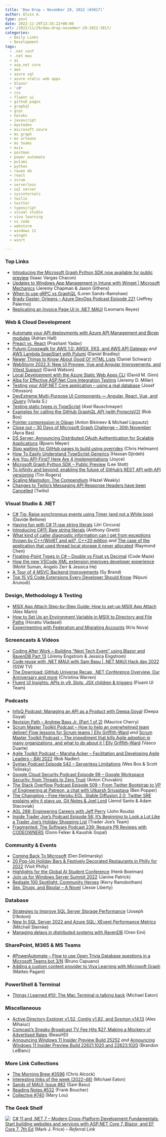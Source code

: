 ```yaml
---
title: 'Dew Drop – November 29, 2022 (#3817)'
author: Alvin A.
type: post
date: 2022-11-29T13:35:22+00:00
url: /2022/11/29/dew-drop-november-29-2022-3817/
categories:
  - Daily Links
  - Development
tags:
  - .net conf
  - .net mau
  - ai
  - asp.net core
  - aws
  - azure sql
  - azure static web apps
  - blazor
  - 'c#'
  - css
  - fluent ui
  - github pages
  - graphql
  - grpc
  - heroku
  - javascript
  - mastodon
  - microsoft azure
  - ms graph
  - ms orleans
  - ms teams
  - msix
  - postman
  - power automate
  - pulumi
  - python
  - raven db
  - react
  - scrum
  - serverless
  - sql server
  - sysinternals
  - twilio
  - twitter
  - typescript
  - visual studio
  - viva learning
  - vs code
  - webstorm
  - windows 11
  - winget
  - winrt

---
```

### <a name="top"></a>Top Links

  * <a href="https://devblogs.microsoft.com/microsoft365dev/introducing-the-microsoft-graph-python-sdk-now-available-for-public-preview/" target="_blank" rel="noopener">Introducing the Microsoft Graph Python SDK now available for public preview</a> (Isaac Vargas Chacon)
  * <a href="http://www.youtube.com/watch?v=QtftJQn9WYQ" target="_blank" rel="noopener">Updates to Windows App Management in Intune with Winget | Microsoft Mechanics</a> (Jeremy Chapman & Jason Githens)
  * <a href="https://stackoverflow.blog/2022/11/28/when-to-use-grpc-vs-graphql/" target="_blank" rel="noopener">When to use gRPC vs GraphQL</a> (Loren Sands-Ramshaw)
  * <a href="http://feed.azuredevops.show/brady-gaster-orleans-episode-221" target="_blank" rel="noopener">Brady Gaster: Orleans &#8211; Azure DevOps Podcast Episode 221</a> (Jeffrey Palermo)
  * <a href="https://www.syncfusion.com/blogs/post/invoice-page-ui-in-net-maui.aspx?utm_source=alvinashcraft&utm_medium=email&utm_campaign=alvinashcraft_blog_edmnov22" target="_blank" rel="noopener">Replicating an Invoice Page UI in .NET MAUI</a> (Leomaris Reyes)



### <a name="web"></a>Web & Cloud Development

  * <a href="https://techcommunity.microsoft.com/t5/azure-developer-community-blog/automate-your-api-deployments-with-azure-api-management-and/ba-p/3682278" target="_blank" rel="noopener">Automate your API deployments with Azure API Management and Bicep modules</a> (Adrian Hall)
  * <a href="https://www.syncfusion.com/blogs/post/preact-vs-react.aspx?utm_source=alvinashcraft&utm_medium=email&utm_campaign=alvinashcraft_blog_edmnov22" target="_blank" rel="noopener">Preact vs. React</a> (Prashant Yadav)
  * <a href="https://www.pulumi.com/blog/crosswalk-for-aws-1-0/" target="_blank" rel="noopener">Pulumi Crosswalk for AWS 1.0: AWSX, EKS, and AWS API Gateway</a> _and_ <a href="https://www.pulumi.com/blog/aws-lambda-snapstart/" target="_blank" rel="noopener">AWS Lambda SnapStart with Pulumi</a> (Daniel Bradley)
  * <a href="https://css-tricks.com/newer-things-to-know-about-good-ol-html-lists/" target="_blank" rel="noopener">Newer Things to Know About Good Ol’ HTML Lists</a> (Daniel Schwarz)
  * <a href="https://blog.jetbrains.com/webstorm/2022/11/webstorm-2022-3/" target="_blank" rel="noopener">WebStorm 2022.3: New UI Preview, Vue and Angular Improvements, and Vitest Support</a> (David Watson)
  * <a href="https://techcommunity.microsoft.com/t5/healthcare-and-life-sciences/local-development-with-the-azure-static-web-apps-cli/ba-p/3685611" target="_blank" rel="noopener">Local Development with the Azure Static Web Apps CLI</a> (David M. Ginn)
  * <a href="https://jeremydmiller.com/2022/11/28/alba-for-effective-asp-net-core-integration-testing/" target="_blank" rel="noopener">Alba for Effective ASP.Net Core Integration Testing</a> (Jeremy D. Miller)
  * <a href="https://josef.codes/testing-your-asp-net-core-application-using-a-real-database/" target="_blank" rel="noopener">Testing your ASP.NET Core application &#8211; using a real database</a> (Josef Ottosson)
  * <a href="https://community.devexpress.com/blogs/javascript/archive/2022/11/28/devextreme-multi-purpose-ui-components-angular-react-vue-and-jquery.aspx" target="_blank" rel="noopener">DevExtreme Multi-Purpose UI Components — Angular, React, Vue, and jQuery</a> (Vlada S.)
  * <a href="https://2ality.com/2022/11/testing-static-types-typescript.html" target="_blank" rel="noopener">Testing static types in TypeScript</a> (Axel Rauschmayer)
  * <a href="https://devopsjournal.io/blog/2022/11/28/github-graphql-queries" target="_blank" rel="noopener">Examples for calling the GitHub GraphQL API (with ProjectsV2)</a> (Rob Bos)
  * <a href="https://v8.dev/blog/oilpan-pointer-compression" target="_blank" rel="noopener">Pointer compression in Oilpan</a> (Anton Bikineev & Michael Lippautz)
  * <a href="https://dev.to/azure/close-out-30-days-of-microsoft-graph-challenge-30th-november-2bf8" target="_blank" rel="noopener">Close out &#8211; 30 Days of Microsoft Graph Challenge &#8211; 30th November</a> (Ayca Bas)
  * <a href="https://www.textcontrol.com/blog/2022/11/28/ds-server-announcing-distributed-oauth-authentication-for-scalable-applications/" target="_blank" rel="noopener">DS Server: Announcing Distributed OAuth Authentication for Scalable Applications</a> (Bjoern Meyer)
  * <a href="https://christianheilmann.com/2022/11/29/stop-waiting-for-github-pages-to-build-using-overrides/" target="_blank" rel="noopener">Stop waiting for GitHub pages to build using overrides</a> (Chris Heilmann)
  * <a href="https://www.telerik.com/blogs/easily-understand-typescript-generics" target="_blank" rel="noopener">How To Easily Understand TypeScript Generics</a> (Hassan Djirdeh)
  * <a href="https://blog.postman.com/4-api-first-implementations/" target="_blank" rel="noopener">Are You API-First? Here Are 4 Implementations</a> (Joyce)
  * <a href="https://techcommunity.microsoft.com/t5/educator-developer-blog/microsoft-graph-python-sdk-public-preview/ba-p/3686110" target="_blank" rel="noopener">Microsoft Graph Python SDK &#8211; Public Preview</a> (Lee Stott)
  * <a href="https://github.blog/2022-11-28-to-infinity-and-beyond-enabling-the-future-of-githubs-rest-api-with-api-versioning/" target="_blank" rel="noopener">To infinity and beyond: enabling the future of GitHub’s REST API with API versioning</a> (Tim Rogers)
  * <a href="https://hazelweakly.me/blog/scaling-mastodon/" target="_blank" rel="noopener">Scaling Mastodon: The Compendium</a> (Hazel Weakly)
  * <a href="https://www.twilio.com/blog/messaging-api-response-headers-changes-cancelled" target="_blank" rel="noopener">Changes to Twilio’s Messaging API Response Headers have been Cancelled</a> (Twilio)



### <a name="dotnet"></a>Visual Studio & .NET

  * <a href="https://www.code4it.dev/csharptips/timer-to-trigger-synchronous-events" target="_blank" rel="noopener">C# Tip: Raise synchronous events using Timer (and not a While loop)</a> (Davide Bellone)
  * <a href="https://www.tabsoverspaces.com/233911-having-fun-with-csharp-11-raw-string-literals?utm_source=feed" target="_blank" rel="noopener">Having fun with C# 11 raw string literals</a> (Jiri Cincura)
  * <a href="https://anthonygiretti.com/2022/11/29/introducing-c11-raw-string-literals/" target="_blank" rel="noopener">Introducing C#11: Raw string literals</a> (Anthony Giretti)
  * <a href="https://devblogs.microsoft.com/oldnewthing/20221128-01/?p=107469" target="_blank" rel="noopener">What kind of caller diagnostic information can I get from exceptions thrown by C++/WinRT and wil?, C++20 edition</a> _and_ <a href="https://devblogs.microsoft.com/oldnewthing/20221128-00/?p=107456" target="_blank" rel="noopener">The case of the application that used thread local storage it never allocated</a> (Raymond Chen)
  * <a href="https://code-maze.com/csharp-floating-point-types/" target="_blank" rel="noopener">Floating-Point Types in C# – Double vs Float vs Decimal</a> (Code Maze)
  * <a href="https://developers.redhat.com/articles/2022/11/29/new-vscode-xml-extension-improves-developer-experience" target="_blank" rel="noopener">How the new VSCode XML extension improves developer experience</a> (Mohit Suman, Angelo Zerr & Jessica He)
  * <a href="https://devblogs.microsoft.com/cppblog/a-tour-of-4-msvc-backend-improvements/" target="_blank" rel="noopener">A Tour of 4 MSVC Backend Improvements</a> (Sy Brand)
  * <a href="https://www.syncfusion.com/blogs/post/top-15-vs-code-extensions-every-developer-should-know.aspx" target="_blank" rel="noopener">Top 15 VS Code Extensions Every Developer Should Know</a> (Nipuni Arunodi)



### <a name="design"></a>Design, Methodology & Testing

  * <a href="https://www.advancedinstaller.com/how-to-set-up-msix-app-attach.html" target="_blank" rel="noopener">MSIX App Attach Step-by-Step Guide: How to set-up MSIX App Attach</a> (Alex Marin)
  * <a href="https://www.advancedinstaller.com/set-up-environment-variables-in-msix.html" target="_blank" rel="noopener">How to Set Up an Environment Variable in MSIX to Directory and File Paths</a> (Horatiu Vladasel)
  * <a href="https://medium.com/@kris-nova/experimenting-with-federation-and-migrating-accounts-eae61a688c3c" target="_blank" rel="noopener">Experimenting with Federation and Migrating Accounts</a> (Kris Nova)



### <a name="videos"></a>Screencasts & Videos

  * <a href="http://www.youtube.com/watch?v=Ww0fDl5GmjE" target="_blank" rel="noopener">Coding After Work &#8211; Building &#8220;Next Tech Event&#8221; using Blazor and RavenDB Part 13</a> (Jimmy Engstrom & Jessica Engstrom)
  * <a href="http://www.youtube.com/watch?v=9_WDlXKK8vY" target="_blank" rel="noopener">Code reuse with .NET MAUI with Sam Basu | .NET MAUI Hack day 2022</a> (SSW TV)
  * <a href="http://www.youtube.com/watch?v=SdnHVlnZs0w" target="_blank" rel="noopener">The Download: GitHub Universe Recap, .NET Conference Overview, Our Anniversary and more</a> (Christina Warren)
  * <a href="http://www.youtube.com/watch?v=uxuIJlYmKGk" target="_blank" rel="noopener">Fluent UI Insights: APIs in v9. Slots, JSX children & triggers</a> (Fluent UI Team)



### <a name="podcasts"></a>Podcasts

  * <a href="https://www.infoq.com/podcasts/managing-api-as-product/" target="_blank" rel="noopener">InfoQ Podcast: Managing an API as a Product with Deepa Goyal</a> (Deepa Goyal)
  * <a href="https://revisionpath.com/andrew-bass-jr-part-1-of-2" target="_blank" rel="noopener">Revision Path &#8211; Andrew Bass Jr. (Part 1 of 2)</a> (Maurice Cherry)
  * <a href="https://scrummastertoolbox.libsyn.com/how-to-help-an-overwhelmed-team-deliver-flow-lessons-for-scrum-teams-elly-griffith-ward" target="_blank" rel="noopener">Scrum Master Toolkit Podcast &#8211; How to help an overwhelmed team deliver! Flow lessons for Scrum teams | Elly Griffith-Ward</a> _and_ <a href="https://scrummastertoolbox.libsyn.com/the-impediment-that-kills-agile-adoption-in-many-organizations-and-what-to-do-about-it-elly-griffith-ward" target="_blank" rel="noopener">Scrum Master Toolkit Podcast &#8211; The impediment that kills Agile adoption in many organizations, and what to do about it | Elly Griffith-Ward</a> (Vasco Duarte)
  * <a href="https://agiletoolkit.libsyn.com/marsha-acker-facilitation-and-developing-agile-leaders-bai-2022" target="_blank" rel="noopener">Agile Toolkit Podcast &#8211; Marsha Acker &#8211; Facilitation and Developing Agile Leaders &#8211; BAI 2022</a> (Bob Nadler)
  * <a href="https://syntax.fm/show/542/serverless-limitations" target="_blank" rel="noopener">Syntax Podcast Episode 542 &#8211; Serverless Limitations</a> (Wes Bos & Scott Tolinsky)
  * <a href="https://cloudsecuritypodcast.libsyn.com/ep99-google-workspace-security-from-threats-to-zero-trust" target="_blank" rel="noopener">Google Cloud Security Podcast Episode 99 &#8211; Google Workspace Security: from Threats to Zero Trust</a> (Anton Chuvakin)
  * <a href="https://stackoverflow.blog/2022/11/29/the-engineering-leadership-that-makes-patreon-awesome-ep-509/" target="_blank" rel="noopener">The Stack Overflow Podcast Episode 509 &#8211; From Twitter Bootstrap to VP of Engineering at Patreon, a chat with Utkarsh Srivastava</a> (Ben Popper)
  * <a href="https://changelog.com/podcast/news-2022-11-28" target="_blank" rel="noopener">The Changelog &#8211; Free Heroku EOL, Stable Diffusion 2.0, Twitter SRE explains why it stays up, Git Notes & Joel Lord</a> (Jerod Santo & Adam Stacoviak)
  * <a href="https://www.ageekleader.com/agl-288-engineering-careers-with-jeff-perry/" target="_blank" rel="noopener">AGL 288: Engineering Careers with Jeff Perry</a> (John Rouda)
  * <a href="http://insidetjs.libsyn.com/episode-58-its-beginning-to-look-a-lot-like-a-trader-joes-holiday-shopping-list" target="_blank" rel="noopener">Inside Trader Joe&#8217;s Podcast Episode 58: It&#8217;s Beginning to Look a Lot Like a Trader Joe&#8217;s Holiday Shopping List</a> (Trader Joe&#8217;s Team)
  * <a href="https://fragmentedpodcast.com/episodes/239/" target="_blank" rel="noopener">Fragmented: The Software Podcast 239: Require PR Reviews with CODEOWNERS</a> (Donn Felker & Kaushik Gopal)



### <a name="events"></a>Community & Events

  * <a href="https://den.dev/blog/identity-developer-experience/" target="_blank" rel="noopener">Coming Back To Microsoft</a> (Den Delimarsky)
  * <a href="https://www.visitphilly.com/articles/philadelphia/pop-up-bars-festive-restaurants-more-in-philly-this-holiday-season/" target="_blank" rel="noopener">20 Pop-Up Holiday Bars & Festively Decorated Restaurants in Philly for 2022</a> (Visit Philly)
  * <a href="https://dev.to/azure/highlights-for-the-global-ai-student-conference-25dh" target="_blank" rel="noopener">Highlights for the Global AI Student Conference</a> (Henk Boelman)
  * <a href="https://techcommunity.microsoft.com/t5/windows-server-news-and-best/join-us-for-windows-server-summit-2022/ba-p/3685793" target="_blank" rel="noopener">Join us for Windows Server Summit 2022</a> (Janine Patrick)
  * <a href="https://www.red-gate.com/blog/redgate-100-spotlight-community-heroes" target="_blank" rel="noopener">Redgate 100 Spotlight: Community Heroes</a> (Kerry Ramsbotham)
  * <a href="https://substack.com/jesseliberty" target="_blank" rel="noopener">Sex, Drugs, and Bipolar &#8211; A Novel</a> (Jesse Liberty)



### <a name="sql"></a>Database

  * <a href="https://www.mssqltips.com/sqlservertip/7485/improve-sql-server-storage-performance-for-large-databases/" target="_blank" rel="noopener">Strategies to Improve SQL Server Storage Performance</a> (Joseph D&#8217;Antoni)
  * <a href="https://techcommunity.microsoft.com/t5/sql-server-blog/new-in-sql-server-2022-and-azure-sql-xevent-performance-metrics/ba-p/3671035" target="_blank" rel="noopener">New In SQL Server 2022 and Azure SQL: XEvent Performance Metrics</a> (Mitchell Sternke)
  * <a href="https://ayende.com/blog/198561-C/managing-delays-in-distributed-systems-with-ravendb?Key=2bf8de89-fad7-483b-8f3f-fe0f751a8dc6" target="_blank" rel="noopener">Managing delays in distributed systems with RavenDB</a> (Oren Eini)



### <a name="sp"></a>SharePoint, M365 & MS Teams

  * <a href="https://dev.to/azure/powerautomate-flow-to-use-open-trivia-database-questions-in-a-microsoft-teams-bot-3n-3p18" target="_blank" rel="noopener">#PowerAutomate – Flow to use Open Trivia Database questions in a Microsoft Teams bot 3/N</a> (Bruno Capuano)
  * <a href="https://techcommunity.microsoft.com/t5/windows-dev-appconsult/adding-a-custom-content-provider-to-viva-learning-with-microsoft/ba-p/3685106" target="_blank" rel="noopener">Adding a custom content provider to Viva Learning with Microsoft Graph</a> (Matteo Pagani)



### <a name="ps"></a>PowerShell & Terminal

  * <a href="https://samestuffdifferentday.net/2022/11/28/things-i-learned-10/" target="_blank" rel="noopener">Things I Learned #10: The Mac Terminal is talking back</a> (Michael Eaton)



### <a name="misc"></a>Miscellaneous

  * <a href="https://techcommunity.microsoft.com/t5/sysinternals-blog/active-directory-explorer-v1-52-contig-v1-82-and-sysmon-v14-13/ba-p/3685500" target="_blank" rel="noopener">Active Directory Explorer v1.52, Contig v1.82, and Sysmon v14.13</a> (Alex Mihaiuc)
  * <a href="https://news.slashdot.org/story/22/11/28/2228252/comcasts-sneaky-broadcast-tv-fee-hits-27-making-a-mockery-of-advertised-rates?utm_source=rss1.0mainlinkanon&utm_medium=feed" target="_blank" rel="noopener">Comcast&#8217;s Sneaky Broadcast TV Fee Hits $27, Making a Mockery of Advertised Rates</a> (BeauHD)
  * <a href="https://blogs.windows.com/windows-insider/2022/11/28/announcing-windows-11-insider-preview-build-25252/" target="_blank" rel="noopener">Announcing Windows 11 Insider Preview Build 25252</a> _and_ <a href="https://blogs.windows.com/windows-insider/2022/11/28/announcing-windows-11-insider-preview-build-22621-1020-and-22623-1020/" target="_blank" rel="noopener">Announcing Windows 11 Insider Preview Build 22621.1020 and 22623.1020</a> (Brandon LeBlanc)



### <a name="links"></a>More Link Collections

  * <a href="https://blog.cwa.me.uk/2022/11/29/the-morning-brew-3596/" target="_blank" rel="noopener">The Morning Brew #3596</a> (Chris Alcock)
  * <a href="https://samestuffdifferentday.net/2022/11/28/Interesting-links-of-the-week-2022-48/" target="_blank" rel="noopener">Interesting links of the week (2022-48)</a> (Michael Eaton)
  * <a href="https://www.telerik.com/blogs/sands-maui-issue-82" target="_blank" rel="noopener">Sands of MAUI: Issue #82</a> (Sam Basu)
  * <a href="https://www.frankysnotes.com/2022/11/reading-notes-532.html" target="_blank" rel="noopener">Reading Notes #532</a> (Frank Boucher)
  * <a href="https://tympanus.net/codrops/collective/collective-740/" target="_blank" rel="noopener">Collective #740</a> (Mary Lou)



### <a name="shelf"></a>The Geek Shelf

<a href="https://www.amazon.com/dp/1803237805/?tag=amavin-20" target="_blank" rel="noopener"><img decoding="async" align="left" style="margin: 0px 4px 0px 0px; border: 0px currentcolor; border-image: none; float: left; display: inline; background-image: none;" src="https://m.media-amazon.com/images/I/415V0EXtLGL._SS135_.jpg" border="0" /></a>&nbsp;<a href="https://www.amazon.com/dp/1803237805/?tag=amavin-20" target="_blank" rel="noopener">C# 11 and .NET 7 – Modern Cross-Platform Development Fundamentals: Start building websites and services with ASP.NET Core 7, Blazor, and EF Core 7, 7th Ed</a> (Mark J. Price) _&#8211; Referral Link_